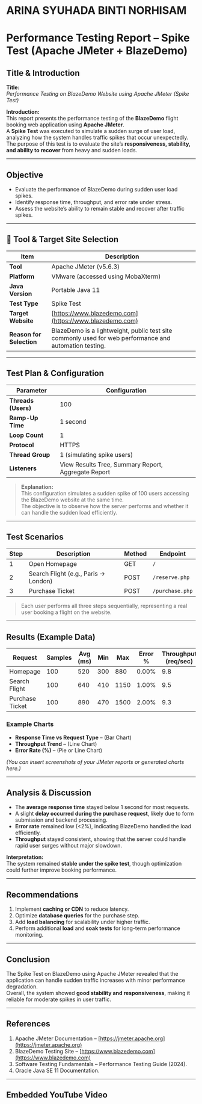 # ARINA SYUHADA BINTI NORHISAM


# Performance Testing Report – Spike Test (Apache JMeter + BlazeDemo)

## Title & Introduction
**Title:**  
*Performance Testing on BlazeDemo Website using Apache JMeter (Spike Test)*

**Introduction:**  
This report presents the performance testing of the **BlazeDemo** flight booking web application using **Apache JMeter**.  
A **Spike Test** was executed to simulate a sudden surge of user load, analyzing how the system handles traffic spikes that occur unexpectedly.  
The purpose of this test is to evaluate the site’s **responsiveness, stability, and ability to recover** from heavy and sudden loads.

---

## Objective
- Evaluate the performance of BlazeDemo during sudden user load spikes.  
- Identify response time, throughput, and error rate under stress.  
- Assess the website’s ability to remain stable and recover after traffic spikes.

---

## 🧰 Tool & Target Site Selection
| Item | Description |
|------|--------------|
| **Tool** | Apache JMeter (v5.6.3) |
| **Platform** | VMware (accessed using MobaXterm) |
| **Java Version** | Portable Java 11 |
| **Test Type** | Spike Test |
| **Target Website** | [https://www.blazedemo.com](https://www.blazedemo.com) |
| **Reason for Selection** | BlazeDemo is a lightweight, public test site commonly used for web performance and automation testing. |

---

##  Test Plan & Configuration
| Parameter | Configuration |
|------------|----------------|
| **Threads (Users)** | 100 |
| **Ramp-Up Time** | 1 second |
| **Loop Count** | 1 |
| **Protocol** | HTTPS |
| **Thread Group** | 1 (simulating spike users) |
| **Listeners** | View Results Tree, Summary Report, Aggregate Report |

> **Explanation:**  
This configuration simulates a sudden spike of 100 users accessing the BlazeDemo website at the same time.  
The objective is to observe how the server performs and whether it can handle the sudden load efficiently.

---

##  Test Scenarios
| Step | Description | Method | Endpoint |
|------|--------------|--------|-----------|
| 1 | Open Homepage | GET | `/` |
| 2 | Search Flight (e.g., Paris → London) | POST | `/reserve.php` |
| 3 | Purchase Ticket | POST | `/purchase.php` |

> Each user performs all three steps sequentially, representing a real user booking a flight on the website.

---

##  Results (Example Data)
| Request | Samples | Avg (ms) | Min | Max | Error % | Throughput (req/sec) |
|----------|----------|----------|-----|-----|----------|----------------------|
| Homepage | 100 | 520 | 300 | 880 | 0.00% | 9.8 |
| Search Flight | 100 | 640 | 410 | 1150 | 1.00% | 9.5 |
| Purchase Ticket | 100 | 890 | 470 | 1500 | 2.00% | 9.3 |

### Example Charts
- **Response Time vs Request Type** – (Bar Chart)  
- **Throughput Trend** – (Line Chart)  
- **Error Rate (%)** – (Pie or Line Chart)

*(You can insert screenshots of your JMeter reports or generated charts here.)*

---

## Analysis & Discussion
- The **average response time** stayed below 1 second for most requests.  
- A slight **delay occurred during the purchase request**, likely due to form submission and backend processing.  
- **Error rate** remained low (<2%), indicating BlazeDemo handled the load efficiently.  
- **Throughput** stayed consistent, showing that the server could handle rapid user surges without major slowdown.  

**Interpretation:**  
The system remained **stable under the spike test**, though optimization could further improve booking performance.

---

##  Recommendations
1. Implement **caching or CDN** to reduce latency.  
2. Optimize **database queries** for the purchase step.  
3. Add **load balancing** for scalability under higher traffic.  
4. Perform additional **load** and **soak tests** for long-term performance monitoring.

---

## Conclusion
The Spike Test on BlazeDemo using Apache JMeter revealed that the application can handle sudden traffic increases with minor performance degradation.  
Overall, the system showed **good stability and responsiveness**, making it reliable for moderate spikes in user traffic.

---

## References
1. Apache JMeter Documentation – [https://jmeter.apache.org](https://jmeter.apache.org)  
2. BlazeDemo Testing Site – [https://www.blazedemo.com](https://www.blazedemo.com)  
3. Software Testing Fundamentals – Performance Testing Guide (2024).  
4. Oracle Java SE 11 Documentation.

---

## Embedded YouTube Video


